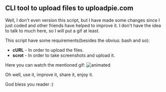 CLI tool to upload files to uploadpie.com
------------------------------------------

Well, I don't even version this script, but I have made some changes since
I just coded and other friends have helped to improve it. I don't have the idea to talk 
to much here, so I will put a gif at least.

This script have some requirements(besides the obvius: bash and so):
+ **cURL** - In order to upload the files.
+ **scrot** - In order to take screenshots and upload it.

Here you can watch the mentioned gif:
![animated](https://cloud.githubusercontent.com/assets/1992392/2639086/9677d434-bebd-11e3-9e9c-81107b8e8fc7.gif)

Oh well, use it, improve it, share it, enjoy it.

God bless you reader :)

